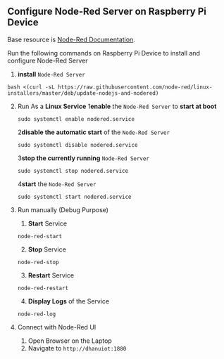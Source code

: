 ## Configure Node-Red Server on Raspberry Pi Device
Base resource is [Node-Red Documentation](https://nodered.org/docs/getting-started/raspberrypi).

Run the following commands on Raspberry Pi Device to install and configure Node-Red Server

1. **install** `Node-Red Server`
```shell
bash <(curl -sL https://raw.githubusercontent.com/node-red/linux-installers/master/deb/update-nodejs-and-nodered)
```

2. Run As a **Linux Service**
   1**enable** the `Node-Red Server` to **start at boot**
   ```shell
   sudo systemctl enable nodered.service
   ```

   2**disable the automatic start** of the `Node-Red Server`
   ```shell
   sudo systemctl disable nodered.service
   ```

   3**stop the currently running** `Node-Red Server`
   ```shell
   sudo systemctl stop nodered.service
   ```

   4**start** the `Node-Red Server`
   ```shell
   sudo systemctl start nodered.service
   ```
   
3. Run manually (Debug Purpose)
   1. **Start** Service
   ```shell
   node-red-start
   ```

   2. **Stop** Service
   ```shell
   node-red-stop
   ```
   
   3. **Restart** Service
   ```shell
   node-red-restart
   ```
   
   4. **Display Logs** of the Service
   ```shell
   node-red-log
   ```

4. Connect with Node-Red UI
    1. Open Browser on the Laptop
    2. Navigate to `http://dhanuiot:1880`